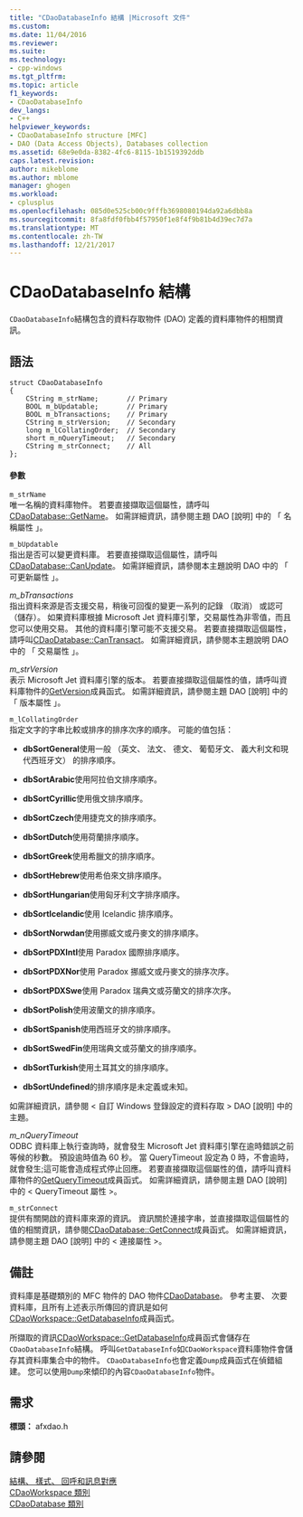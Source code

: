 ```yaml
---
title: "CDaoDatabaseInfo 結構 |Microsoft 文件"
ms.custom: 
ms.date: 11/04/2016
ms.reviewer: 
ms.suite: 
ms.technology:
- cpp-windows
ms.tgt_pltfrm: 
ms.topic: article
f1_keywords:
- CDaoDatabaseInfo
dev_langs:
- C++
helpviewer_keywords:
- CDaoDatabaseInfo structure [MFC]
- DAO (Data Access Objects), Databases collection
ms.assetid: 68e9e0da-8382-4fc6-8115-1b1519392ddb
caps.latest.revision: 
author: mikeblome
ms.author: mblome
manager: ghogen
ms.workload:
- cplusplus
ms.openlocfilehash: 085d0e525cb00c9fffb3698080194da92a6dbb8a
ms.sourcegitcommit: 8fa8fdf0fbb4f57950f1e8f4f9b81b4d39ec7d7a
ms.translationtype: MT
ms.contentlocale: zh-TW
ms.lasthandoff: 12/21/2017
---
```

# <a name="cdaodatabaseinfo-structure"></a>CDaoDatabaseInfo 結構
`CDaoDatabaseInfo`結構包含的資料存取物件 (DAO) 定義的資料庫物件的相關資訊。  
  
## <a name="syntax"></a>語法  
  
```  
struct CDaoDatabaseInfo  
{  
    CString m_strName;       // Primary  
    BOOL m_bUpdatable;       // Primary  
    BOOL m_bTransactions;    // Primary  
    CString m_strVersion;    // Secondary  
    long m_lCollatingOrder;  // Secondary  
    short m_nQueryTimeout;   // Secondary  
    CString m_strConnect;    // All  
};  
```  
  
#### <a name="parameters"></a>參數  
 `m_strName`  
 唯一名稱的資料庫物件。 若要直接擷取這個屬性，請呼叫[CDaoDatabase::GetName](../../mfc/reference/cdaodatabase-class.md#getname)。 如需詳細資訊，請參閱主題 DAO [說明] 中的 「 名稱屬性 」。  
  
 `m_bUpdatable`  
 指出是否可以變更資料庫。 若要直接擷取這個屬性，請呼叫[CDaoDatabase::CanUpdate](../../mfc/reference/cdaodatabase-class.md#canupdate)。 如需詳細資訊，請參閱本主題說明 DAO 中的 「 可更新屬性 」。  
  
 *m_bTransactions*  
 指出資料來源是否支援交易，稍後可回復的變更一系列的記錄 （取消） 或認可 （儲存）。 如果資料庫根據 Microsoft Jet 資料庫引擎，交易屬性為非零值，而且您可以使用交易。 其他的資料庫引擎可能不支援交易。 若要直接擷取這個屬性，請呼叫[CDaoDatabase::CanTransact](../../mfc/reference/cdaodatabase-class.md#cantransact)。 如需詳細資訊，請參閱本主題說明 DAO 中的 「 交易屬性 」。  
  
 *m_strVersion*  
 表示 Microsoft Jet 資料庫引擎的版本。 若要直接擷取這個屬性的值，請呼叫資料庫物件的[GetVersion](../../mfc/reference/cdaodatabase-class.md#getversion)成員函式。 如需詳細資訊，請參閱主題 DAO [說明] 中的 「 版本屬性 」。  
  
 `m_lCollatingOrder`  
 指定文字的字串比較或排序的排序次序的順序。 可能的值包括：  
  
- **dbSortGeneral**使用一般 （英文、 法文、 德文、 葡萄牙文、 義大利文和現代西班牙文） 的排序順序。  
  
- **dbSortArabic**使用阿拉伯文排序順序。  
  
- **dbSortCyrillic**使用俄文排序順序。  
  
- **dbSortCzech**使用捷克文的排序順序。  
  
- **dbSortDutch**使用荷蘭排序順序。  
  
- **dbSortGreek**使用希臘文的排序順序。  
  
- **dbSortHebrew**使用希伯來文排序順序。  
  
- **dbSortHungarian**使用匈牙利文字排序順序。  
  
- **dbSortIcelandic**使用 Icelandic 排序順序。  
  
- **dbSortNorwdan**使用挪威文或丹麥文的排序順序。  
  
- **dbSortPDXIntl**使用 Paradox 國際排序順序。  
  
- **dbSortPDXNor**使用 Paradox 挪威文或丹麥文的排序次序。  
  
- **dbSortPDXSwe**使用 Paradox 瑞典文或芬蘭文的排序次序。  
  
- **dbSortPolish**使用波蘭文的排序順序。  
  
- **dbSortSpanish**使用西班牙文的排序順序。  
  
- **dbSortSwedFin**使用瑞典文或芬蘭文的排序順序。  
  
- **dbSortTurkish**使用土耳其文的排序順序。  
  
- **dbSortUndefined**的排序順序是未定義或未知。  
  
 如需詳細資訊，請參閱 < 自訂 Windows 登錄設定的資料存取 > DAO [說明] 中的主題。  
  
 *m_nQueryTimeout*  
 ODBC 資料庫上執行查詢時，就會發生 Microsoft Jet 資料庫引擎在逾時錯誤之前等候的秒數。 預設逾時值為 60 秒。 當 QueryTimeout 設定為 0 時，不會逾時，就會發生;這可能會造成程式停止回應。 若要直接擷取這個屬性的值，請呼叫資料庫物件的[GetQueryTimeout](../../mfc/reference/cdaodatabase-class.md#getquerytimeout)成員函式。 如需詳細資訊，請參閱主題 DAO [說明] 中的 < QueryTimeout 屬性 >。  
  
 `m_strConnect`  
 提供有關開啟的資料庫來源的資訊。 資訊關於連接字串，並直接擷取這個屬性的值的相關資訊，請參閱[CDaoDatabase::GetConnect](../../mfc/reference/cdaodatabase-class.md#getconnect)成員函式。 如需詳細資訊，請參閱主題 DAO [說明] 中的 < 連接屬性 >。  
  
## <a name="remarks"></a>備註  
 資料庫是基礎類別的 MFC 物件的 DAO 物件[CDaoDatabase](../../mfc/reference/cdaodatabase-class.md)。 參考主要、 次要資料庫，且所有上述表示所傳回的資訊是如何[CDaoWorkspace::GetDatabaseInfo](../../mfc/reference/cdaoworkspace-class.md#getdatabaseinfo)成員函式。  
  
 所擷取的資訊[CDaoWorkspace::GetDatabaseInfo](../../mfc/reference/cdaoworkspace-class.md#getdatabaseinfo)成員函式會儲存在`CDaoDatabaseInfo`結構。 呼叫`GetDatabaseInfo`如`CDaoWorkspace`資料庫物件會儲存其資料庫集合中的物件。 `CDaoDatabaseInfo`也會定義`Dump`成員函式在偵錯組建。 您可以使用`Dump`來傾印的內容`CDaoDatabaseInfo`物件。  
  
## <a name="requirements"></a>需求  
 **標頭：** afxdao.h  
  
## <a name="see-also"></a>請參閱  
 [結構、 樣式、 回呼和訊息對應](../../mfc/reference/structures-styles-callbacks-and-message-maps.md)   
 [CDaoWorkspace 類別](../../mfc/reference/cdaoworkspace-class.md)   
 [CDaoDatabase 類別](../../mfc/reference/cdaodatabase-class.md)
